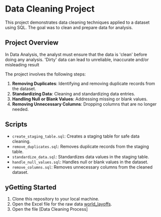 # Data Cleaning Project

This project demonstrates data cleaning techniques applied to a dataset using SQL. The goal was to clean and prepare data for analysis.

## Project Overview
In Data Analysis, the analyst must ensure that the data is 'clean' before doing any analysis. 'Dirty' data can lead to unreliable, inaccurate and/or misleading result

The project involves the following steps:
1. **Removing Duplicates**: Identifying and removing duplicate records from the dataset.
2. **Standardizing Data**: Cleaning and standardizing data entries.
3. **Handling Null or Blank Values**: Addressing missing or blank values.
4. **Removing Unnecessary Columns**: Dropping columns that are no longer needed.

## Scripts

- `create_staging_table.sql`: Creates a staging table for safe data cleaning.
- `remove_duplicates.sql`: Removes duplicate records from the staging table.
- `standardize_data.sql`: Standardizes data values in the staging table.
- `handle_null_values.sql`: Handles null or blank values in the dataset.
- `remove_columns.sql`: Removes unnecessary columns from the cleaned dataset.

## yGetting Started
1. Clone this repository to your local machine.
2. Open the Excel file for the raw data [world_layoffs]([https://github.com/Sakshi-Rani-21/HR-Analytics-Dashboard-Excel/blob/0fe73d91700f8b5ee5bc39d2d1395d55839cab75/hr%20analytics%20dashboard.xlsx).
3. Open the file [Data Cleaning Process]





